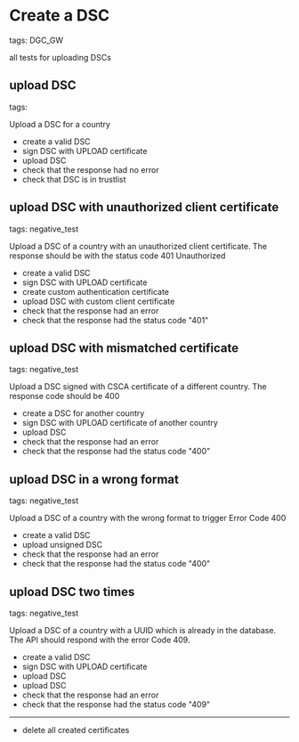 # Create a DSC

tags: DGC_GW

all tests for uploading DSCs

## upload DSC

tags:

Upload a DSC for a country

* create a valid DSC
* sign DSC with UPLOAD certificate
* upload DSC
* check that the response had no error
* check that DSC is in trustlist

## upload DSC with unauthorized client certificate

tags: negative_test

Upload a DSC of a country with an unauthorized client certificate. The response should be with the status code 401 Unauthorized

* create a valid DSC
* sign DSC with UPLOAD certificate
* create custom authentication certificate
* upload DSC with custom client certificate
* check that the response had an error
* check that the response had the status code "401"

## upload DSC with mismatched certificate

tags: negative_test

Upload a DSC signed with CSCA certificate of a different country. The response code should be 400

* create a DSC for another country
* sign DSC with UPLOAD certificate of another country
* upload DSC
* check that the response had an error
* check that the response had the status code "400"

## upload DSC in a wrong format

tags: negative_test

Upload a DSC of a country with the wrong format to trigger Error Code 400

* create a valid DSC
* upload unsigned DSC
* check that the response had an error
* check that the response had the status code "400"

## upload DSC two times

tags: negative_test

Upload a DSC of a country with a UUID which is already in the database. The API should respond with the error Code 409.

* create a valid DSC
* sign DSC with UPLOAD certificate
* upload DSC
* upload DSC
* check that the response had an error
* check that the response had the status code "409"

___
* delete all created certificates